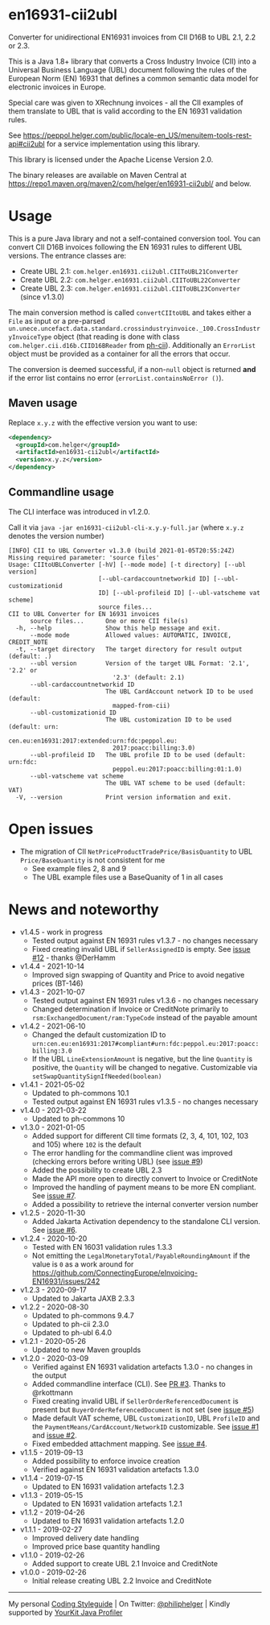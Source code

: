 # en16931-cii2ubl

Converter for unidirectional EN16931 invoices from CII D16B to UBL 2.1, 2.2 or 2.3.

This is a Java 1.8+ library that converts a Cross Industry Invoice (CII) into a Universal Business Language (UBL) document following the rules of the European Norm (EN) 16931 that defines a common semantic data model for electronic invoices in Europe.

Special care was given to XRechnung invoices - all the CII examples of them translate to UBL that is valid according to the EN 16931 validation rules.

See https://peppol.helger.com/public/locale-en_US/menuitem-tools-rest-api#cii2ubl for a service implementation using this library.

This library is licensed under the Apache License Version 2.0.

The binary releases are available on Maven Central at https://repo1.maven.org/maven2/com/helger/en16931-cii2ubl/ and below.

# Usage

This is a pure Java library and not a self-contained conversion tool.
You can convert CII D16B invoices following the EN 16931 rules to different UBL versions.
The entrance classes are:
* Create UBL 2.1: `com.helger.en16931.cii2ubl.CIIToUBL21Converter`
* Create UBL 2.2: `com.helger.en16931.cii2ubl.CIIToUBL22Converter`
* Create UBL 2.3: `com.helger.en16931.cii2ubl.CIIToUBL23Converter` (since v1.3.0)

The main conversion method is called `convertCIItoUBL` and takes either a `File` as input or a pre-parsed `un.unece.uncefact.data.standard.crossindustryinvoice._100.CrossIndustryInvoiceType` object (that reading is done with class `com.helger.cii.d16b.CIID16BReader` from [ph-cii](https://github.com/phax/ph-cii)).
Additionally an `ErrorList` object must be provided as a container for all the errors that occur.

The conversion is deemed successful, if a non-`null` object is returned **and** if the error list contains no error (`errorList.containsNoError ()`).

## Maven usage

Replace `x.y.z` with the effective version you want to use:

```xml
<dependency>
  <groupId>com.helger</groupId>
  <artifactId>en16931-cii2ubl</artifactId>
  <version>x.y.z</version>
</dependency>
```

## Commandline usage

The CLI interface was introduced in v1.2.0.

Call it via `java -jar en16931-cii2ubl-cli-x.y.y-full.jar` (where `x.y.z` denotes the version number)

```
[INFO] CII to UBL Converter v1.3.0 (build 2021-01-05T20:55:24Z)
Missing required parameter: 'source files'
Usage: CIItoUBLConverter [-hV] [--mode mode] [-t directory] [--ubl version]
                         [--ubl-cardaccountnetworkid ID] [--ubl-customizationid
                         ID] [--ubl-profileid ID] [--ubl-vatscheme vat scheme]
                         source files...
CII to UBL Converter for EN 16931 invoices
      source files...      One or more CII file(s)
  -h, --help               Show this help message and exit.
      --mode mode          Allowed values: AUTOMATIC, INVOICE, CREDIT_NOTE
  -t, --target directory   The target directory for result output (default: .)
      --ubl version        Version of the target UBL Format: '2.1', '2.2' or
                             '2.3' (default: 2.1)
      --ubl-cardaccountnetworkid ID
                           The UBL CardAccount network ID to be used (default:
                             mapped-from-cii)
      --ubl-customizationid ID
                           The UBL customization ID to be used (default: urn:
                             cen.eu:en16931:2017:extended:urn:fdc:peppol.eu:
                             2017:poacc:billing:3.0)
      --ubl-profileid ID   The UBL profile ID to be used (default: urn:fdc:
                             peppol.eu:2017:poacc:billing:01:1.0)
      --ubl-vatscheme vat scheme
                           The UBL VAT scheme to be used (default: VAT)
  -V, --version            Print version information and exit.
```

# Open issues

* The migration of CII `NetPriceProductTradePrice/BasisQuantity` to UBL `Price/BaseQuantity` is not consistent for me
    * See example files 2, 8 and 9
    * The UBL example files use a BaseQuanity of 1 in all cases

# News and noteworthy

* v1.4.5 - work in progress
    * Tested output against EN 16931 rules v1.3.7 - no changes necessary
    * Fixed creating invalid UBL if `SellerAssignedID` is empty. See [issue #12](https://github.com/phax/en16931-cii2ubl/issues/12) - thanks @DerHamm
* v1.4.4 - 2021-10-14
    * Improved sign swapping of Quantity and Price to avoid negative prices (BT-146)
* v1.4.3 - 2021-10-07
    * Tested output against EN 16931 rules v1.3.6 - no changes necessary
    * Changed determination if Invoice or CreditNote primarily to `rsm:ExchangedDocument/ram:TypeCode` instead of the payable amount
* v1.4.2 - 2021-06-10
    * Changed the default customization ID to `urn:cen.eu:en16931:2017#compliant#urn:fdc:peppol.eu:2017:poacc:billing:3.0`
    * If the UBL `LineExtensionAmount` is negative, but the line `Quantity` is positive, the `Quantity` will be changed to negative. Customizable via `setSwapQuantitySignIfNeeded(boolean)`
* v1.4.1 - 2021-05-02
    * Updated to ph-commons 10.1
    * Tested output against EN 16931 rules v1.3.5 - no changes necessary
* v1.4.0 - 2021-03-22
    * Updated to ph-commons 10
* v1.3.0 - 2021-01-05
    * Added support for different CII time formats (2, 3, 4, 101, 102, 103 and 105) where `102` is the default
    * The error handling for the commandline client was improved (checking errors before writing UBL) (see [issue #9](https://github.com/phax/en16931-cii2ubl/issues/9))
    * Added the possibility to create UBL 2.3
    * Made the API more open to directly convert to Invoice or CreditNote
    * Improved the handling of payment means to be more EN compliant. See [issue #7](https://github.com/phax/en16931-cii2ubl/issues/7).
    * Added a possibility to retrieve the internal converter version number
* v1.2.5 - 2020-11-30
    * Added Jakarta Activation dependency to the standalone CLI version. See [issue #6](https://github.com/phax/en16931-cii2ubl/issues/6).
* v1.2.4 - 2020-10-20
    * Tested with EN 16031 validation rules 1.3.3
    * Not emitting the `LegalMonetaryTotal/PayableRoundingAmount` if the value is `0` as a work around for https://github.com/ConnectingEurope/eInvoicing-EN16931/issues/242
* v1.2.3 - 2020-09-17
    * Updated to Jakarta JAXB 2.3.3
* v1.2.2 - 2020-08-30
    * Updated to ph-commons 9.4.7
    * Updated to ph-cii 2.3.0
    * Updated to ph-ubl 6.4.0
* v1.2.1 - 2020-05-26
    * Updated to new Maven groupIds
* v1.2.0 - 2020-03-09
    * Verified against EN 16931 validation artefacts 1.3.0 - no changes in the output
    * Added commandline interface (CLI). See [PR #3](https://github.com/phax/en16931-cii2ubl/pull/3). Thanks to @rkottmann
    * Fixed creating invalid UBL if `SellerOrderReferencedDocument` is present but `BuyerOrderReferencedDocument` is not set (see [issue #5](https://github.com/phax/en16931-cii2ubl/issues/5))
    * Made default VAT scheme, UBL `CustomizationID`, UBL `ProfileID` and the `PaymentMeans/CardAccount/NetworkID` customizable. See [issue #1](https://github.com/phax/en16931-cii2ubl/issues/1) and [issue #2](https://github.com/phax/en16931-cii2ubl/issues/2).
    * Fixed embedded attachment mapping. See [issue #4](https://github.com/phax/en16931-cii2ubl/issues/4).
* v1.1.5 - 2019-09-13
    * Added possibility to enforce invoice creation
    * Verified against EN 16931 validation artefacts 1.3.0
* v1.1.4 - 2019-07-15
    * Updated to EN 16931 validation artefacts 1.2.3
* v1.1.3 - 2019-05-15
    * Updated to EN 16931 validation artefacts 1.2.1
* v1.1.2 - 2019-04-26
    * Updated to EN 16931 validation artefacts 1.2.0
* v1.1.1 - 2019-02-27
    * Improved delivery date handling
    * Improved price base quantity handling
* v1.1.0 - 2019-02-26
    * Added support to create UBL 2.1 Invoice and CreditNote
* v1.0.0 - 2019-02-26
    * Initial release creating UBL 2.2 Invoice and CreditNote

---

My personal [Coding Styleguide](https://github.com/phax/meta/blob/master/CodingStyleguide.md) |
On Twitter: <a href="https://twitter.com/philiphelger">@philiphelger</a> |
Kindly supported by [YourKit Java Profiler](https://www.yourkit.com)